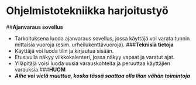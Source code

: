 # Ohjelmistotekniikka harjoitustyö
##**Ajanvaraus sovellus**
* Tarkoituksena luoda ajanvaraus sovellus, jossa käyttäjä voi varata tunnin mittaisia vuoroja (esim. urheilukenttävuoroja).
###**Teknisiä tietoja**
* Käyttäjä voi luoda tilin ja kirjautua sisään.
* Etusivulla näkyy viikkokalenteri, jossa näkyy vapaat ja varatut ajat.
* Ylläpitäjä voisi luoda uusia varauskohteita ja peruuttaa käyttäjien varauksia.###**HUOM**
* **_Aihe voi vielä muuttua, koska tässä saattaa olla liian vähän toimintoja_**

